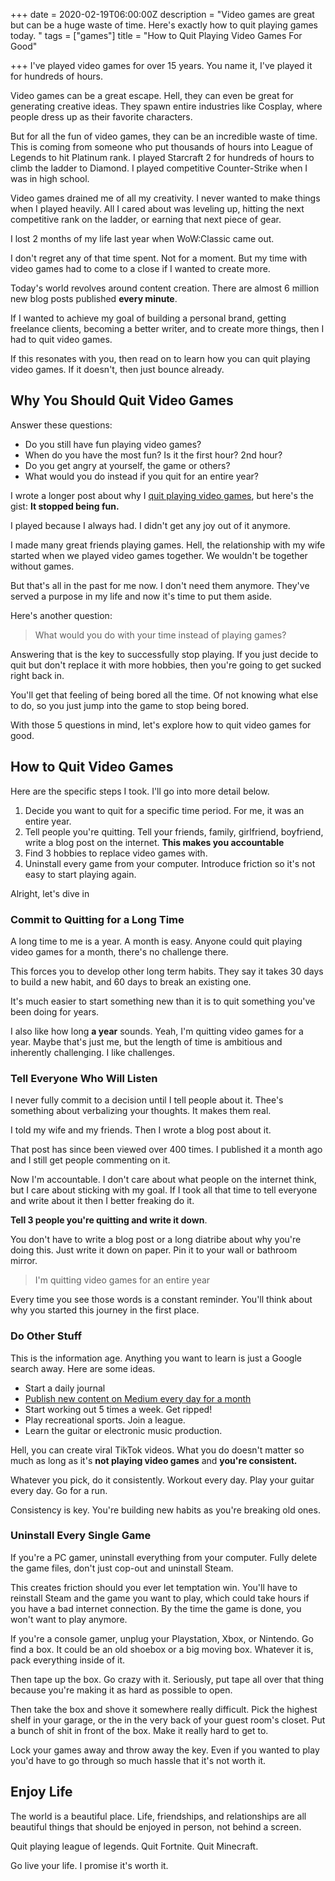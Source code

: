 +++
date = 2020-02-19T06:00:00Z
description = "Video games are great but can be a huge waste of time. Here's exactly how to quit playing games today. "
tags = ["games"]
title = "How to Quit Playing Video Games For Good"

+++
I've played video games for over 15 years. You name it, I've played it for hundreds of hours. 

Video games can be a great escape. Hell, they can even be great for generating creative ideas. They spawn entire industries like Cosplay, where people dress up as their favorite characters.

But for all the fun of video games, they can be an incredible waste of time. This is coming from someone who put thousands of hours into League of Legends to hit Platinum rank. I played Starcraft 2 for hundreds of hours to climb the ladder to Diamond. I played competitive Counter-Strike when I was in high school.

Video games drained me of all my creativity. I never wanted to make things when I played heavily. All I cared about was leveling up, hitting the next competitive rank on the ladder, or earning that next piece of gear.

I lost 2 months of my life last year when WoW:Classic came out.

I don't regret any of that time spent. Not for a moment. But my time with video games had to come to a close if I wanted to create more.

Today's world revolves around content creation. There are almost 6 million new blog posts published **every minute**.

If I wanted to achieve my goal of building a personal brand, getting freelance clients, becoming a better writer, and to create more things, then I had to quit video games.

If this resonates with you, then read on to learn how you can quit playing video games. If it doesn't, then just bounce already.

## Why You Should Quit Video Games

Answer these questions:

* Do you still have fun playing video games?
* When do you have the most fun? Is it the first hour? 2nd hour?
* Do you get angry at yourself, the game or others?
* What would you do instead if you quit for an entire year?

I wrote a longer post about why I [quit playing video games](https://nicklafferty.com/blog/why-im-quitting-video-games-for-an-entire-year/), but here's the gist: **It stopped being fun.**

I played because I always had. I didn't get any joy out of it anymore.

I made many great friends playing games. Hell, the relationship with my wife started when we played video games together. We wouldn't be together without games.

But that's all in the past for me now. I don't need them anymore. They've served a purpose in my life and now it's time to put them aside.

Here's another question:

> What would you do with your time instead of playing games?

Answering that is the key to successfully stop playing. If you just decide to quit but don't replace it with more hobbies, then you're going to get sucked right back in.

You'll get that feeling of being bored all the time. Of not knowing what else to do, so you just jump into the game to stop being bored.

With those 5 questions in mind, let's explore how to quit video games for good.

## How to Quit Video Games

Here are the specific steps I took. I'll go into more detail below.

1. Decide you want to quit for a specific time period. For me, it was an entire year.
2. Tell people you're quitting. Tell your friends, family, girlfriend, boyfriend, write a blog post on the internet. **This makes you accountable**
3. Find 3 hobbies to replace video games with.
4. Uninstall every game from your computer. Introduce friction so it's not easy to start playing again.

Alright, let's dive in

### Commit to Quitting for a Long Time

A long time to me is a year. A month is easy. Anyone could quit playing video games for a month, there's no challenge there.

This forces you to develop other long term habits. They say it takes 30 days to build a new habit, and 60 days to break an existing one.

It's much easier to start something new than it is to quit something you've been doing for years.

I also like how long **a year** sounds. Yeah, I'm quitting video games for a year. Maybe that's just me, but the length of time is ambitious and inherently challenging. I like challenges.

### Tell Everyone Who Will Listen

I never fully commit to a decision until I tell people about it. Thee's something about verbalizing your thoughts. It makes them real.

I told my wife and my friends. Then I wrote a blog post about it.

That post has since been viewed over 400 times. I published it a month ago and I still get people commenting on it.

Now I'm accountable. I don't care about what people on the internet think, but I care about sticking with my goal. If I took all that time to tell everyone and write about it then I better freaking do it.

**Tell 3 people you're quitting and write it down**.

You don't have to write a blog post or a long diatribe about why you're doing this. Just write it down on paper. Pin it to your wall or bathroom mirror.

> I'm quitting video games for an entire year

Every time you see those words is a constant reminder. You'll think about why you started this journey in the first place.

### Do Other Stuff

This is the information age. Anything you want to learn is just a Google search away. Here are some ideas.

* Start a daily journal
* [Publish new content on Medium every day for a month](https://nicklafferty.com/blog/why-im-publishing-new-content-every-day-in-february/)
* Start working out 5 times a week. Get ripped!
* Play recreational sports. Join a league.
* Learn the guitar or electronic music production.

Hell, you can create viral TikTok videos. What you do doesn't matter so much as long as it's **not playing video games** and **you're consistent.**

Whatever you pick, do it consistently. Workout every day. Play your guitar every day. Go for a run.

Consistency is key. You're building new habits as you're breaking old ones.

### Uninstall Every Single Game

If you're a PC gamer, uninstall everything from your computer. Fully delete the game files, don't just cop-out and uninstall Steam.

This creates friction should you ever let temptation win. You'll have to reinstall Steam and the game you want to play, which could take hours if you have a bad internet connection. By the time the game is done, you won't want to play anymore.

If you're a console gamer, unplug your Playstation, Xbox, or Nintendo. Go find a box. It could be an old shoebox or a big moving box. Whatever it is, pack everything inside of it.

Then tape up the box. Go crazy with it. Seriously, put tape all over that thing because you're making it as hard as possible to open.

Then take the box and shove it somewhere really difficult. Pick the highest shelf in your garage, or the in the very back of your guest room's closet. Put a bunch of shit in front of the box. Make it really hard to get to.

Lock your games away and throw away the key. Even if you wanted to play you'd have to go through so much hassle that it's not worth it.

## Enjoy Life

The world is a beautiful place. Life, friendships, and relationships are all beautiful things that should be enjoyed in person, not behind a screen.

Quit playing league of legends. Quit Fortnite. Quit Minecraft.

Go live your life. I promise it's worth it.